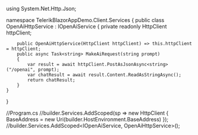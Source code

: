 using System.Net.Http.Json;

namespace TelerikBlazorAppDemo.Client.Services
{
    public class OpenAiHttpService : IOpenAiService
    {
        private readonly HttpClient httpClient;

        public OpenAiHttpService(HttpClient httpClient) => this.httpClient = httpClient;
        public async Task<string> MakeAiRequest(string prompt)
        {
            var result = await httpClient.PostAsJsonAsync<string>("/openai", prompt);
            var chatResult = await result.Content.ReadAsStringAsync();
            return chatResult;
        }
    }
}

//Program.cs
//builder.Services.AddScoped(sp => new HttpClient { BaseAddress = new Uri(builder.HostEnvironment.BaseAddress) });
//builder.Services.AddScoped<IOpenAiService, OpenAiHttpService>();

